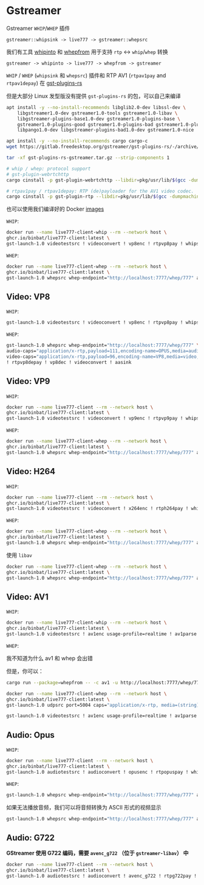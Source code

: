 # Gstreamer

Gstreamer `WHIP`/`WHEP` 插件

```
gstreamer::whipsink -> live777 -> gstreamer::whepsrc
```

我们有工具 [whipinto](/guide/whipinto) 和 [whepfrom](/guide/whepfrom) 用于支持 `rtp` <-> `whip`/`whep` 转换

```
gstreamer -> whipinto -> live777 -> whepfrom -> gstreamer
```

`WHIP` / `WHEP` (`whipsink` 和 `whepsrc`) 插件和 RTP AV1 (`rtpav1pay` and `rtpav1depay`) 在 [gst-plugins-rs](https://gitlab.freedesktop.org/gstreamer/gst-plugins-rs/)

但是大部分 Linux 发型版没有提供 `gst-plugins-rs` 的包，可以自己来编译

```bash
apt install -y --no-install-recommends libglib2.0-dev libssl-dev \
    libgstreamer1.0-dev gstreamer1.0-tools gstreamer1.0-libav \
    libgstreamer-plugins-base1.0-dev gstreamer1.0-plugins-base \
    gstreamer1.0-plugins-good gstreamer1.0-plugins-bad gstreamer1.0-plugins-ugly \
    libpango1.0-dev libgstreamer-plugins-bad1.0-dev gstreamer1.0-nice

apt install -y --no-install-recommends cargo cargo-c
wget https://gitlab.freedesktop.org/gstreamer/gst-plugins-rs/-/archive/gstreamer-1.22.8/gst-plugins-rs-gstreamer-1.22.8.tar.gz gst-plugins-rs-gstreamer.tar.gz

tar -xf gst-plugins-rs-gstreamer.tar.gz --strip-components 1

# whip / whep: protocol support
# gst-plugin-webrtchttp
cargo cinstall -p gst-plugin-webrtchttp --libdir=pkg/usr/lib/$(gcc -dumpmachine)

# rtpav1pay / rtpav1depay: RTP (de)payloader for the AV1 video codec.
cargo cinstall -p gst-plugin-rtp --libdir=pkg/usr/lib/$(gcc -dumpmachine)
```

也可以使用我们编译好的 Docker [images](https://github.com/binbat/live777/pkgs/container/live777-client)

`WHIP`:

```bash
docker run --name live777-client-whip --rm --network host \
ghcr.io/binbat/live777-client:latest \
gst-launch-1.0 videotestsrc ! videoconvert ! vp8enc ! rtpvp8pay ! whipsink whip-endpoint="http://localhost:7777/whip/777"
```

`WHEP`:

```bash
docker run --name live777-client-whep --rm --network host \
ghcr.io/binbat/live777-client:latest \
gst-launch-1.0 whepsrc whep-endpoint="http://localhost:7777/whep/777" audio-caps="application/x-rtp,payload=111,encoding-name=OPUS,media=audio,clock-rate=48000" video-caps="application/x-rtp,payload=96,encoding-name=VP8,media=video,clock-rate=90000" ! rtpvp8depay ! vp8dec ! videoconvert ! aasink
```

## Video: VP8

`WHIP`:

```bash
gst-launch-1.0 videotestsrc ! videoconvert ! vp8enc ! rtpvp8pay ! whipsink whip-endpoint="http://localhost:7777/whip/777"
```

`WHEP`:

```bash
gst-launch-1.0 whepsrc whep-endpoint="http://localhost:7777/whep/777" \
audio-caps="application/x-rtp,payload=111,encoding-name=OPUS,media=audio,clock-rate=48000" \
video-caps="application/x-rtp,payload=96,encoding-name=VP8,media=video,clock-rate=90000" \
! rtpvp8depay ! vp8dec ! videoconvert ! aasink
```

## Video: VP9

`WHIP`:

``` bash
docker run --name live777-client --rm --network host \
ghcr.io/binbat/live777-client:latest \
gst-launch-1.0 videotestsrc ! videoconvert ! vp9enc ! rtpvp9pay ! whipsink whip-endpoint="http://localhost:7777/whip/777"
```

 `WHEP`:

```bash
docker run --name live777-client-whep --rm --network host \
ghcr.io/binbat/live777-client:latest \
gst-launch-1.0 whepsrc whep-endpoint="http://localhost:7777/whep/777" audio-caps="application/x-rtp,payload=111,encoding-name=OPUS,media=audio,clock-rate=48000" video-caps="application/x-rtp,payload=98,encoding-name=VP9,media=video,clock-rate=90000" ! rtpvp9depay ! vp9dec ! videoconvert ! aasink
```

## Video: H264

`WHIP`:

```bash
docker run --name live777-client --rm --network host \
ghcr.io/binbat/live777-client:latest \
gst-launch-1.0 videotestsrc ! videoconvert ! x264enc ! rtph264pay ! whipsink whip-endpoint="http://localhost:7777/whip/777"
```

`WHEP`:

```bash
docker run --name live777-client-whep --rm --network host \
ghcr.io/binbat/live777-client:latest \
gst-launch-1.0 whepsrc whep-endpoint="http://localhost:7777/whep/777" audio-caps="application/x-rtp,payload=111,encoding-name=OPUS,media=audio,clock-rate=48000" video-caps="application/x-rtp,payload=102,encoding-name=H264,media=video,clock-rate=90000" ! rtph264depay ! decodebin ! videoconvert ! aasink
```

使用 `libav`

```bash
docker run --name live777-client-whep --rm --network host \
ghcr.io/binbat/live777-client:latest \
gst-launch-1.0 whepsrc whep-endpoint="http://localhost:7777/whep/777" audio-caps="application/x-rtp,payload=111,encoding-name=OPUS,media=audio,clock-rate=48000" video-caps="application/x-rtp,payload=102,encoding-name=H264 media=video,clock-rate=90000" ! rtph264depay ! avdec_h264 ! videoconvert ! aasink
```

## Video: AV1

`WHIP`:

```bash
docker run --name live777-client-whip --rm --network host \
ghcr.io/binbat/live777-client:latest \
gst-launch-1.0 videotestsrc ! av1enc usage-profile=realtime ! av1parse ! rtpav1pay ! whipsink whip-endpoint="http://localhost:7777/whip/777"
```

`WHEP`:

我不知道为什么 av1 和 whep 会出错

但是，你可以：

```bash
cargo run --package=whepfrom -- -c av1 -u http://localhost:7777/whep/777 -t 127.0.0.1:5004
```

```bash
docker run --name live777-client-whep --rm --network host \
ghcr.io/binbat/live777-client:latest \
gst-launch-1.0 udpsrc port=5004 caps="application/x-rtp, media=(string)video, encoding-name=(string)AV1" ! rtpjitterbuffer ! rtpav1depay ! av1parse ! av1dec ! videoconvert ! aasink
```

```bash
gst-launch-1.0 videotestsrc ! av1enc usage-profile=realtime ! av1parse ! rtpav1pay ! whipsink whip-endpoint="http://localhost:7777/whip/777"
```

## Audio: Opus

`WHIP`:

```bash
docker run --name live777-client --rm --network host \
ghcr.io/binbat/live777-client:latest \
gst-launch-1.0 audiotestsrc ! audioconvert ! opusenc ! rtpopuspay ! whipsink whip-endpoint="http://localhost:7777/whip/777"
```

`WHEP`:

```bash
gst-launch-1.0 whepsrc whep-endpoint="http://localhost:7777/whep/777" audio-caps="application/x-rtp,payload=111,encoding-name=OPUS,media=audio,clock-rate=48000" video-caps="application/x-rtp,payload=102,encoding-name=H264,media=video,clock-rate=90000" ! rtpopusdepay ! opusdec ! audioconvert ! autoaudiosink
```

如果无法播放音频，我们可以将音频转换为 ASCII 形式的视频显示

```bash
gst-launch-1.0 whepsrc whep-endpoint="http://localhost:7777/whep/777" audio-caps="application/x-rtp,payload=111,encoding-name=OPUS,media=audio,clock-rate=48000" video-caps="application/x-rtp,payload=102,encoding-name=H264,media=video,clock-rate=90000" ! rtpopusdepay ! opusdec ! audioconvert ! wavescope ! videoconvert ! aasink
```

## Audio: G722

**GStreamer 使用 G722 编码，需要 `avenc_g722` （位于 `gstreamer-libav`） 中**

```bash
docker run --name live777-client --rm --network host \
ghcr.io/binbat/live777-client:latest \
gst-launch-1.0 audiotestsrc ! audioconvert ! avenc_g722 ! rtpg722pay ! whipsink whip-endpoint="http://localhost:7777/whip/777
```

